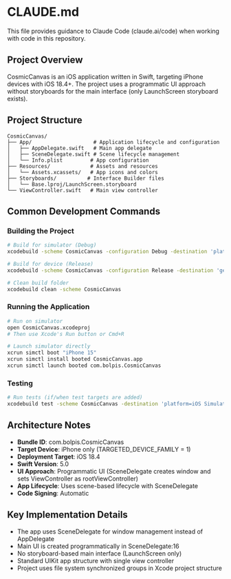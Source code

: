 # CLAUDE.md

This file provides guidance to Claude Code (claude.ai/code) when working with code in this repository.

## Project Overview

CosmicCanvas is an iOS application written in Swift, targeting iPhone devices with iOS 18.4+. The project uses a programmatic UI approach without storyboards for the main interface (only LaunchScreen storyboard exists).

## Project Structure

```
CosmicCanvas/
├── App/                    # Application lifecycle and configuration
│   ├── AppDelegate.swift   # Main app delegate
│   ├── SceneDelegate.swift # Scene lifecycle management
│   └── Info.plist         # App configuration
├── Resources/             # Assets and resources
│   └── Assets.xcassets/   # App icons and colors
├── Storyboards/          # Interface Builder files
│   └── Base.lproj/LaunchScreen.storyboard
└── ViewController.swift   # Main view controller
```

## Common Development Commands

### Building the Project
```bash
# Build for simulator (Debug)
xcodebuild -scheme CosmicCanvas -configuration Debug -destination 'platform=iOS Simulator,name=iPhone 15' build

# Build for device (Release)
xcodebuild -scheme CosmicCanvas -configuration Release -destination 'generic/platform=iOS' build

# Clean build folder
xcodebuild clean -scheme CosmicCanvas
```

### Running the Application
```bash
# Run on simulator
open CosmicCanvas.xcodeproj
# Then use Xcode's Run button or Cmd+R

# Launch simulator directly
xcrun simctl boot "iPhone 15"
xcrun simctl install booted CosmicCanvas.app
xcrun simctl launch booted com.bolpis.CosmicCanvas
```

### Testing
```bash
# Run tests (if/when test targets are added)
xcodebuild test -scheme CosmicCanvas -destination 'platform=iOS Simulator,name=iPhone 15'
```

## Architecture Notes

- **Bundle ID**: com.bolpis.CosmicCanvas
- **Target Device**: iPhone only (TARGETED_DEVICE_FAMILY = 1)
- **Deployment Target**: iOS 18.4
- **Swift Version**: 5.0
- **UI Approach**: Programmatic UI (SceneDelegate creates window and sets ViewController as rootViewController)
- **App Lifecycle**: Uses scene-based lifecycle with SceneDelegate
- **Code Signing**: Automatic

## Key Implementation Details

- The app uses SceneDelegate for window management instead of AppDelegate
- Main UI is created programmatically in SceneDelegate:16
- No storyboard-based main interface (LaunchScreen only)
- Standard UIKit app structure with single view controller
- Project uses file system synchronized groups in Xcode project structure